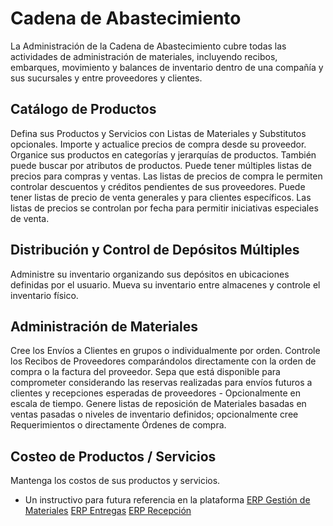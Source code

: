 # Cadena de Abastecimiento
La Administración de la Cadena de Abastecimiento cubre todas las actividades de administración de materiales, incluyendo recibos, embarques, movimiento y balances de inventario dentro de una
compañía y sus sucursales y entre proveedores y clientes.
## Catálogo de Productos
Defina sus Productos y Servicios con Listas de Materiales y Substitutos opcionales. Importe y actualice precios de compra desde su proveedor. Organice sus productos en categorías y jerarquías de productos.
También puede buscar por atributos de productos. Puede tener múltiples listas de precios para compras y ventas. Las listas de precios de compra le permiten controlar descuentos y créditos
pendientes de sus proveedores. Puede tener listas de precio de venta generales y para clientes específicos. Las listas de precios se controlan por fecha para permitir iniciativas especiales de venta.
## Distribución y Control de Depósitos Múltiples
Administre su inventario organizando sus depósitos en ubicaciones definidas por el usuario. Mueva su inventario entre almacenes y controle el inventario físico.
## Administración de Materiales
Cree los Envíos a Clientes en grupos o individualmente por orden. Controle los Recibos de Proveedores comparándolos directamente con la
orden de compra o la factura del proveedor. Sepa que está disponible para comprometer considerando las reservas realizadas para envíos futuros a clientes y recepciones esperadas de
proveedores - Opcionalmente en escala de tiempo. Genere listas de reposición de Materiales basadas en ventas pasadas o niveles de inventario definidos; opcionalmente cree Requerimientos o
directamente Órdenes de compra.
## Costeo de Productos / Servicios
Mantenga los costos de sus productos y servicios.
- Un instructivo para futura referencia en la plataforma [ERP Gestión de Materiales](https://docs.erpya.com/adempiere/material-management/index.html) [ERP Entregas](https://docs.erpya.com/adempiere/quote-to-invoice/shipment/index.html) [ERP Recepción](https://docs.erpya.com/adempiere/requisition-to-invoice/material-receipt/index.html)
